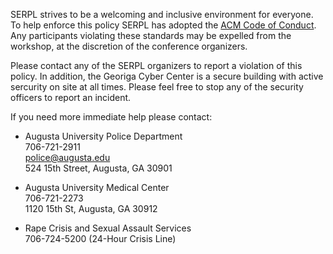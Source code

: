 SERPL strives to be a welcoming and inclusive environment for
everyone.  To help enforce this policy SERPL has adopted the [ACM Code
of
Conduct](https://www.acm.org/special-interest-groups/volunteer-resources/officers-manual/policy-against-discrimination-and-harassment).
Any participants violating these standards may be expelled from the
workshop, at the discretion of the conference organizers.

Please contact any of the SERPL organizers to report a violation of
this policy.  In addition, the Georiga Cyber Center is a secure
building with active sercurity on site at all times.  Please feel free
to stop any of the security officers to report an incident.

If you need more immediate help please contact:

  - Augusta University Police Department    
    706-721-2911<br>
    police@augusta.edu<br>
    524 15th Street, Augusta, GA 30901<br>

  - Augusta University Medical Center<br>
    706-721-2273<br>
    1120 15th St, Augusta, GA 30912

  - Rape Crisis and Sexual Assault Services<br>
    706-724-5200 (24-Hour Crisis Line)

  